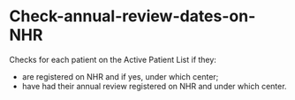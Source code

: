 # Check-annual-review-dates-on-NHR

Checks for each patient on the Active Patient List if they:
  * are registered on NHR and if yes, under which center;
  * have had their annual review registered on NHR and under which center.
